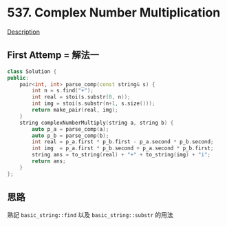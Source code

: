 # 537. Complex Number Multiplication 

[Description](https://leetcode.com/problems/complex-number-multiplication/description/)

## First Attemp = 解法一
```C++
class Solution {
public:
    pair<int, int> parse_comp(const string& s) {
        int n = s.find("+");
        int real = stoi(s.substr(0, n));
        int img = stoi(s.substr(n+1, s.size()));
        return make_pair(real, img);
    }
    string complexNumberMultiply(string a, string b) {
        auto p_a = parse_comp(a);
        auto p_b = parse_comp(b);
        int real = p_a.first * p_b.first - p_a.second * p_b.second;
        int img  = p_a.first * p_b.second + p_a.second * p_b.first;
        string ans = to_string(real) + "+" + to_string(img) + "i";
        return ans;
    }
};
```

## 思路
熟記 `basic_string::find` 以及 `basic_string::substr` 的用法